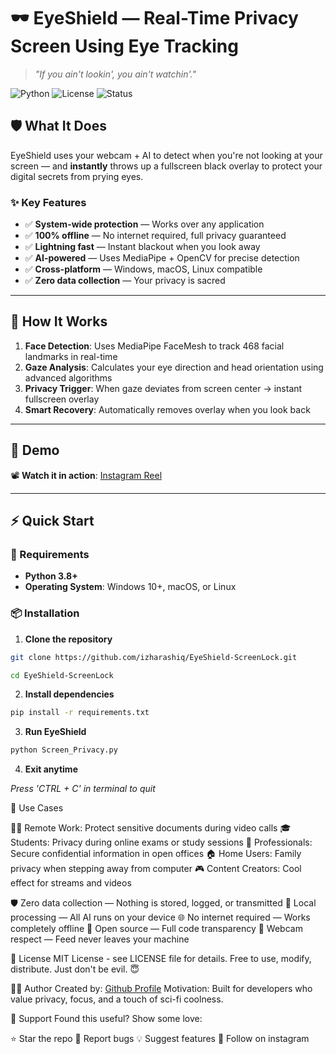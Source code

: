 # 🕶️ EyeShield — Real-Time Privacy Screen Using Eye Tracking

> *"If you ain't lookin', you ain't watchin'."*

![Python](https://img.shields.io/badge/python-v3.8+-blue.svg)
![License](https://img.shields.io/badge/license-MIT-green.svg)
![Status](https://img.shields.io/badge/status-active-success.svg)

## 🛡️ What It Does

EyeShield uses your webcam + AI to detect when you're not looking at your screen — and **instantly** throws up a fullscreen black overlay to protect your digital secrets from prying eyes.

### ✨ Key Features

- ✅ **System-wide protection** — Works over any application
- ✅ **100% offline** — No internet required, full privacy guaranteed
- ✅ **Lightning fast** — Instant blackout when you look away
- ✅ **AI-powered** — Uses MediaPipe + OpenCV for precise detection
- ✅ **Cross-platform** — Windows, macOS, Linux compatible
- ✅ **Zero data collection** — Your privacy is sacred

---

## 🧠 How It Works

1. **Face Detection**: Uses MediaPipe FaceMesh to track 468 facial landmarks in real-time
2. **Gaze Analysis**: Calculates your eye direction and head orientation using advanced algorithms
3. **Privacy Trigger**: When gaze deviates from screen center → instant fullscreen overlay
4. **Smart Recovery**: Automatically removes overlay when you look back

---

## 🧪 Demo

📽️ **Watch it in action**: [Instagram Reel](https://www.instagram.com/reel/DMZ_gtyS2bC)

---

## ⚡ Quick Start

### 🔧 Requirements

- **Python 3.8+**
- **Operating System**: Windows 10+, macOS, or Linux

### 📦 Installation

1. **Clone the repository**
```bash
git clone https://github.com/izharashiq/EyeShield-ScreenLock.git
```

```bash
cd EyeShield-ScreenLock
```

2. **Install dependencies**

```bash
pip install -r requirements.txt
```

3. **Run EyeShield**

```bash
python Screen_Privacy.py
```

4. **Exit anytime**

*Press 'CTRL + C' in terminal to quit*

🎯 Use Cases

👨‍💻 Remote Work: Protect sensitive documents during video calls
🎓 Students: Privacy during online exams or study sessions
💼 Professionals: Secure confidential information in open offices
🏠 Home Users: Family privacy when stepping away from computer
🎮 Content Creators: Cool effect for streams and videos

🛡️ Zero data collection — Nothing is stored, logged, or transmitted
📱 Local processing — All AI runs on your device
🌐 No internet required — Works completely offline
🔐 Open source — Full code transparency
👀 Webcam respect — Feed never leaves your machine

📄 License
MIT License - see LICENSE file for details.
Free to use, modify, distribute. Just don't be evil. 😇

👨‍💻 Author
Created by: [Github Profile](https://www.github.com/izharashiq)
Motivation: Built for developers who value privacy, focus, and a touch of sci-fi coolness.

🌟 Support
Found this useful? Show some love:

⭐ Star the repo
🐛 Report bugs
💡 Suggest features
🤝 Follow on instagram
